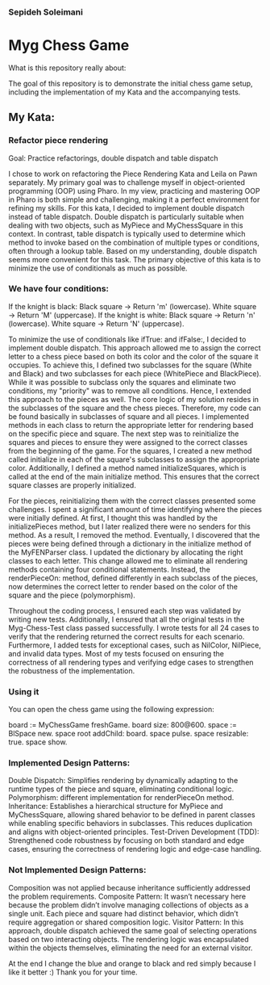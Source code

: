 ### Sepideh Soleimani
# Myg Chess Game

What is this repository really about:

The goal of this repository is to demonstrate the initial chess game setup, including the implementation of my Kata and the accompanying tests.

## My Kata:
### Refactor piece rendering

Goal: Practice refactorings, double dispatch and table dispatch

I chose to work on refactoring the Piece Rendering Kata and Leila on Pawn separately. My primary goal was to challenge myself in object-oriented programming (OOP) using Pharo. In my view, practicing and mastering OOP in Pharo is both simple and challenging, making it a perfect environment for refining my skills.
For this kata, I decided to implement double dispatch instead of table dispatch. Double dispatch is particularly suitable when dealing with two objects, such as MyPiece and MyChessSquare in this context. In contrast, table dispatch is typically used to determine which method to invoke based on the combination of multiple types or conditions, often through a lookup table. Based on my understanding, double dispatch seems more convenient for this task. The primary objective of this kata is to minimize the use of conditionals as much as possible.

### We have four conditions: 
If the knight is black:
Black square → Return 'm' (lowercase).
White square → Return 'M' (uppercase).
If the knight is white:
Black square → Return 'n' (lowercase).
White square → Return 'N' (uppercase).

To minimize the use of conditionals like ifTrue: and ifFalse:, I decided to implement double dispatch. This approach allowed me to assign the correct letter to a chess piece based on both its color and the color of the square it occupies.
To achieve this, I defined two subclasses for the square (White and Black) and two subclasses for each piece (WhitePiece and BlackPiece). While it was possible to subclass only the squares and eliminate two conditions, my "priority" was to remove all conditions. Hence, I extended this approach to the pieces as well.
The core logic of my solution resides in the subclasses of the square and the chess pieces. Therefore, my code can be found basically in subclasses of square and all pieces. I implemented methods in each class to return the appropriate letter for rendering based on the specific piece and square.
The next step was to reinitialize the squares and pieces to ensure they were assigned to the correct classes from the beginning of the game. For the squares, I created a new method called initialize in each of the square's subclasses to assign the appropriate color. Additionally, I defined a method named initializeSquares, which is called at the end of the main initialize method. This ensures that the correct square classes are properly initialized.

For the pieces, reinitializing them with the correct classes presented some challenges. I spent a significant amount of time identifying where the pieces were initially defined. At first, I thought this was handled by the initializePieces method, but I later realized there were no senders for this method. As a result, I removed the method.
Eventually, I discovered that the pieces were being defined through a dictionary in the initialize method of the MyFENParser class. I updated the dictionary by allocating the right classes to each letter.
This change allowed me to eliminate all rendering methods containing four conditional statements. Instead, the renderPieceOn: method, defined differently in each subclass of the pieces, now determines the correct letter to render based on the color of the square and the piece (polymorphism).

Throughout the coding process, I ensured each step was validated by writing new tests. Additionally, I ensured that all the original tests in the Myg-Chess-Test class passed successfully. I wrote tests for all 24 cases to verify that the rendering returned the correct results for each scenario. Furthermore, I added tests for exceptional cases, such as NilColor, NilPiece, and invalid data types. Most of my tests focused on ensuring the correctness of all rendering types and verifying edge cases to strengthen the robustness of the implementation.

### Using it
You can open the chess game using the following expression:

board := MyChessGame freshGame.
board size: 800@600.
space := BlSpace new.
space root addChild: board.
space pulse.
space resizable: true.
space show.

### Implemented Design Patterns:
Double Dispatch: Simplifies rendering by dynamically adapting to the runtime types of the piece and square, eliminating conditional logic.
Polymorphism: different implementation for renderPieceOn method.
Inheritance: Establishes a hierarchical structure for MyPiece and MyChessSquare, allowing shared behavior to be defined in parent classes while enabling specific behaviors in subclasses. This reduces duplication and aligns with object-oriented principles.
Test-Driven Development (TDD): Strengthened code robustness by focusing on both standard and edge cases, ensuring the correctness of rendering logic and edge-case handling.

### Not Implemented Design Patterns:
Composition was not applied because inheritance sufficiently addressed the problem requirements.
Composite Pattern: It wasn’t necessary here because the problem didn’t involve managing collections of objects as a single unit. Each piece and square had distinct behavior, which didn’t require aggregation or shared composition logic.
Visitor Pattern: In this approach, double dispatch achieved the same goal of selecting operations based on two interacting objects. The rendering logic was encapsulated within the objects themselves, eliminating the need for an external visitor.

At the end I change the blue and orange to black and red simply because I like it better :)
Thank you for your time.
